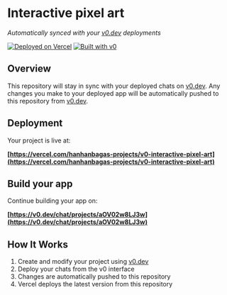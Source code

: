 # Interactive pixel art

*Automatically synced with your [v0.dev](https://v0.dev) deployments*

[![Deployed on Vercel](https://img.shields.io/badge/Deployed%20on-Vercel-black?style=for-the-badge&logo=vercel)](https://vercel.com/hanhanbagas-projects/v0-interactive-pixel-art)
[![Built with v0](https://img.shields.io/badge/Built%20with-v0.dev-black?style=for-the-badge)](https://v0.dev/chat/projects/aOV02w8LJ3w)

## Overview

This repository will stay in sync with your deployed chats on [v0.dev](https://v0.dev).
Any changes you make to your deployed app will be automatically pushed to this repository from [v0.dev](https://v0.dev).

## Deployment

Your project is live at:

**[https://vercel.com/hanhanbagas-projects/v0-interactive-pixel-art](https://vercel.com/hanhanbagas-projects/v0-interactive-pixel-art)**

## Build your app

Continue building your app on:

**[https://v0.dev/chat/projects/aOV02w8LJ3w](https://v0.dev/chat/projects/aOV02w8LJ3w)**

## How It Works

1. Create and modify your project using [v0.dev](https://v0.dev)
2. Deploy your chats from the v0 interface
3. Changes are automatically pushed to this repository
4. Vercel deploys the latest version from this repository
